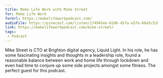 ```yaml
---
title: Make Life Work with Mike Street
for: Make Life Work
forUrl: https://makelifeworkpodcast.com/
audioFile: https://pinecast.com/listen/174945ee-61d6-457a-a57e-66a5c528f6b4.m4a
link: https://makelifeworkpodcast.com/mike-street/
tags:
 - Podcast
---
```


Mike Street is CTO at Brighton digital agency, Liquid Light. In his role, he has some fascinating insights and thoughts in a leadership role, found a reasonable balance between work and home life through lockdown and even had time to conjure up some side projects amongst some fitness. The perfect guest for this podcast.
